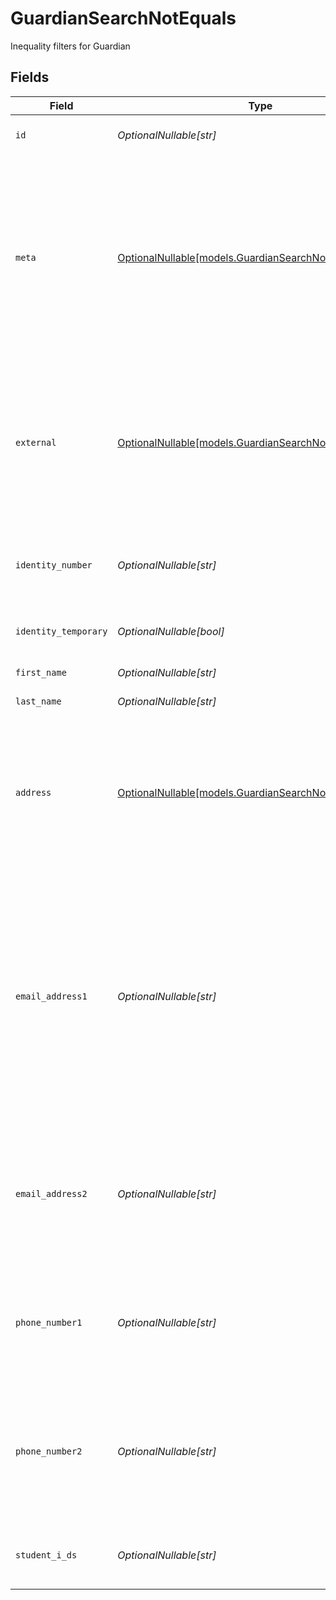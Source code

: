 # GuardianSearchNotEquals

Inequality filters for Guardian


## Fields

| Field                                                                                                                                                                                                                                           | Type                                                                                                                                                                                                                                            | Required                                                                                                                                                                                                                                        | Description                                                                                                                                                                                                                                     | Example                                                                                                                                                                                                                                         |
| ----------------------------------------------------------------------------------------------------------------------------------------------------------------------------------------------------------------------------------------------- | ----------------------------------------------------------------------------------------------------------------------------------------------------------------------------------------------------------------------------------------------- | ----------------------------------------------------------------------------------------------------------------------------------------------------------------------------------------------------------------------------------------------- | ----------------------------------------------------------------------------------------------------------------------------------------------------------------------------------------------------------------------------------------------- | ----------------------------------------------------------------------------------------------------------------------------------------------------------------------------------------------------------------------------------------------- |
| `id`                                                                                                                                                                                                                                            | *OptionalNullable[str]*                                                                                                                                                                                                                         | :heavy_minus_sign:                                                                                                                                                                                                                              | Unique identifier for the Guardian                                                                                                                                                                                                              | 123e4567-e89b-12d3-a456-426614174000                                                                                                                                                                                                            |
| `meta`                                                                                                                                                                                                                                          | [OptionalNullable[models.GuardianSearchNotEqualsMeta]](../models/guardiansearchnotequalsmeta.md)                                                                                                                                                | :heavy_minus_sign:                                                                                                                                                                                                                              | Metadata information for the Guardian                                                                                                                                                                                                           | {<br/>"createdAt": "2024-01-15T10:30:00Z",<br/>"createdBy": "123e4567-e89b-12d3-a456-426614174000",<br/>"updatedAt": "2024-01-15T10:30:00Z",<br/>"updatedBy": "123e4567-e89b-12d3-a456-426614174000"<br/>}                                      |
| `external`                                                                                                                                                                                                                                      | [OptionalNullable[models.GuardianSearchNotEqualsExternal]](../models/guardiansearchnotequalsexternal.md)                                                                                                                                        | :heavy_minus_sign:                                                                                                                                                                                                                              | External is a reusable object that can be used to store external information about the guardian from another system, used for third-party integration tracking.                                                                                 | {<br/>"sourceID": "example",<br/>"source": "example"<br/>}                                                                                                                                                                                      |
| `identity_number`                                                                                                                                                                                                                               | *OptionalNullable[str]*                                                                                                                                                                                                                         | :heavy_minus_sign:                                                                                                                                                                                                                              | The identity number of the guardian, must be unique within the organization.                                                                                                                                                                    | example                                                                                                                                                                                                                                         |
| `identity_temporary`                                                                                                                                                                                                                            | *OptionalNullable[bool]*                                                                                                                                                                                                                        | :heavy_minus_sign:                                                                                                                                                                                                                              | If the identity number is temporary for the guardian                                                                                                                                                                                            | true                                                                                                                                                                                                                                            |
| `first_name`                                                                                                                                                                                                                                    | *OptionalNullable[str]*                                                                                                                                                                                                                         | :heavy_minus_sign:                                                                                                                                                                                                                              | The first name of the guardian                                                                                                                                                                                                                  | example                                                                                                                                                                                                                                         |
| `last_name`                                                                                                                                                                                                                                     | *OptionalNullable[str]*                                                                                                                                                                                                                         | :heavy_minus_sign:                                                                                                                                                                                                                              | The last name of the guardian                                                                                                                                                                                                                   | example                                                                                                                                                                                                                                         |
| `address`                                                                                                                                                                                                                                       | [OptionalNullable[models.GuardianSearchNotEqualsAddress]](../models/guardiansearchnotequalsaddress.md)                                                                                                                                          | :heavy_minus_sign:                                                                                                                                                                                                                              | The address of the guardian                                                                                                                                                                                                                     | {<br/>"postalAddress": "example",<br/>"postalCode": "example",<br/>"postalCity": "example",<br/>"countryCode": "example",<br/>"municipalityCode": "example"<br/>}                                                                               |
| `email_address1`                                                                                                                                                                                                                                | *OptionalNullable[str]*                                                                                                                                                                                                                         | :heavy_minus_sign:                                                                                                                                                                                                                              | The email address of the guardian, will be used for communication with the guardian from the system and must be unique within the organization.<br/>Can be used to login to the system if password-authentication is enabled for the organization.<br/> | example                                                                                                                                                                                                                                         |
| `email_address2`                                                                                                                                                                                                                                | *OptionalNullable[str]*                                                                                                                                                                                                                         | :heavy_minus_sign:                                                                                                                                                                                                                              | The secondary email address of the guardian, will not be used within the system, but will be displayed for contact information.                                                                                                                 | example                                                                                                                                                                                                                                         |
| `phone_number1`                                                                                                                                                                                                                                 | *OptionalNullable[str]*                                                                                                                                                                                                                         | :heavy_minus_sign:                                                                                                                                                                                                                              | The primary phone number of the guardian, will be used for communication with the guardian from the system.                                                                                                                                     | example                                                                                                                                                                                                                                         |
| `phone_number2`                                                                                                                                                                                                                                 | *OptionalNullable[str]*                                                                                                                                                                                                                         | :heavy_minus_sign:                                                                                                                                                                                                                              | The secondary phone number of the guardian, will not be used within the system, but will be displayed for contact information.                                                                                                                  | example                                                                                                                                                                                                                                         |
| `student_i_ds`                                                                                                                                                                                                                                  | *OptionalNullable[str]*                                                                                                                                                                                                                         | :heavy_minus_sign:                                                                                                                                                                                                                              | The IDs of the students the guardian is responsible for.                                                                                                                                                                                        | 123e4567-e89b-12d3-a456-426614174000                                                                                                                                                                                                            |